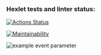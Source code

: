 ### Hexlet tests and linter status:
[![Actions Status](https://github.com/steshkof/frontend-project-lvl1/workflows/hexlet-check/badge.svg)](https://github.com/steshkof/frontend-project-lvl1/actions)

[![Maintainability](https://api.codeclimate.com/v1/badges/a99a88d28ad37a79dbf6/maintainability)](https://codeclimate.com/github/codeclimate/codeclimate/maintainability)

![example event parameter](https://github.com/github/docs/actions/workflows/main.yml/badge.svg?event=push)
